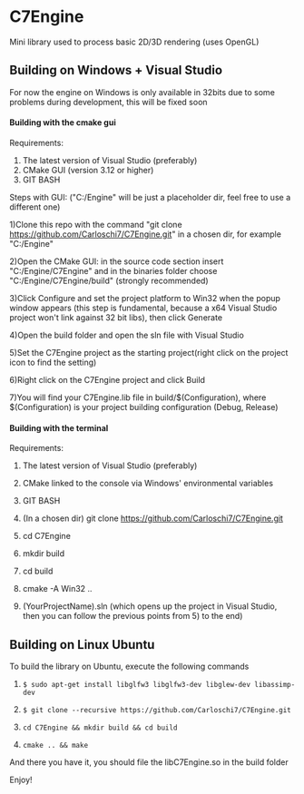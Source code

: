 # C7Engine
Mini library used to process basic 2D/3D rendering (uses OpenGL)

## Building on Windows + Visual Studio 

For now the engine on Windows is only available in 32bits due to some problems during development,
this will be fixed soon

#### Building with the cmake gui

Requirements:
1) The latest version of Visual Studio (preferably)
2) CMake GUI (version 3.12 or higher)
3) GIT BASH

Steps with GUI: ("C:/Engine" will be just a placeholder dir, feel free to use a different one)



1)Clone this repo with the command "git clone https://github.com/Carloschi7/C7Engine.git" in a chosen dir,
	for example "C:/Engine"



2)Open the CMake GUI: in the source code section insert "C:/Engine/C7Engine" and in the binaries folder choose
	"C:/Engine/C7Engine/build" (strongly recommended)



3)Click Configure and set the project platform to Win32 when the popup window appears (this step is fundamental, 
	because a x64 Visual Studio project won't link against 32 bit libs), then click Generate



4)Open the build folder and open the sln file with Visual Studio



5)Set the C7Engine project as the starting project(right click on the project icon to find the setting)



6)Right click on the C7Engine project and click Build



7)You will find your C7Engine.lib file in build/$(Configuration), where $(Configuration) is
your project building configuration (Debug, Release)




#### Building with the terminal

Requirements:
1) The latest version of Visual Studio (preferably)
2) CMake linked to the console via Windows' environmental variables
3) GIT BASH



1) (In a chosen dir) git clone https://github.com/Carloschi7/C7Engine.git



2) cd C7Engine



3) mkdir build



4) cd build



5) cmake -A Win32 ..



6) (YourProjectName).sln (which opens up the project in Visual Studio, then you can follow the previous
points from 5) to the end)



## Building on Linux Ubuntu

To build the library on Ubuntu, execute the following commands


1) `$ sudo apt-get install libglfw3 libglfw3-dev libglew-dev libassimp-dev`



2) `$ git clone --recursive https://github.com/Carloschi7/C7Engine.git`



3) `cd C7Engine && mkdir build && cd build`



4) `cmake .. && make`



And there you have it, you should file the libC7Engine.so in the build folder

Enjoy!

